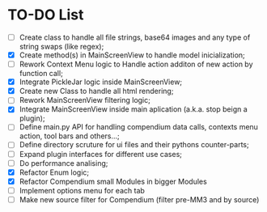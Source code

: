 # TO-DO List
- [ ] Create class to handle all file strings, base64 images and any type of string swaps (like regex);
- [x] Create method(s) in MainScreenView to handle model inicialization;
- [ ] Rework Context Menu logic to Handle action additon of new action by function call;
- [x] Integrate PickleJar logic inside MainScreenView;
- [x] Create new Class to handle all html rendering;
- [ ] Rework MainScreenView filtering logic;
- [x] Integrate MainScreenView inside main aplication (a.k.a. stop beign a plugin);
- [ ] Define main.py API for handling compendium data calls, contexts menu action, tool bars and others...;
- [ ] Define directory scruture for ui files and their pythons counter-parts;
- [ ] Expand plugin interfaces for different use cases;
- [ ] Do performance analising;
- [x] Refactor Enum logic;
- [x] Refactor Compendium small Modules in bigger Modules
- [ ] Implement options menu for each tab
- [ ] Make new source filter for Compendium (filter pre-MM3 and by source)
